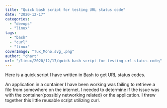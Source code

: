 ```yaml
---
title: "Quick bash script for testing URL status code"
date: "2020-12-17"
categories: 
  - "devops"
  - "linux"
tags: 
  - "bash"
  - "curl"
  - "linux"
coverImage: "Tux_Mono.svg_.png"
author: "chart"
url: "/linux/2020/12/17/quick-bash-script-for-testing-url-status-code/"
---
```


Here is a quick script I have written in Bash to get URL status codes.

An application in a container I have been working was failing to retrieve a file from somewhere on the internet. I needed to determine if the issue was with the container(possibly networking related) or the application. I threw together this little reusable script utilizing curl.

<script src="https://gist.github.com/chrishart0/42db7314356bfb7e2ae2dbc8d11f44e9.js"></script>
